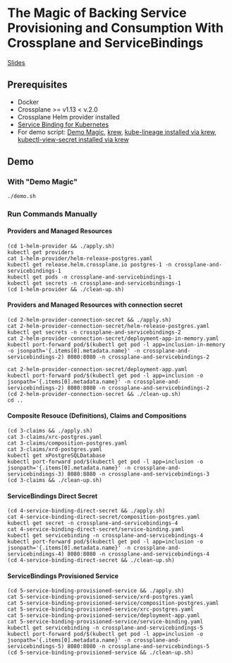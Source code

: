 # The Magic of Backing Service Provisioning and Consumption With Crossplane and ServiceBindings

[Slides](slides.pdf)

## Prerequisites
- Docker
- Crossplane >= v1.13 < v.2.0
- Crossplane Helm provider installed
- [Service Binding for Kubernetes](https://github.com/servicebinding/runtime)
- For demo script: [Demo Magic](https://github.com/paxtonhare/demo-magic), [krew](https://krew.sigs.k8s.io), [kube-lineage installed via krew](https://github.com/tohjustin/kube-lineage), [kubectl-view-secret
installed via krew](https://github.com/tohjustin/kube-lineage)

## Demo

### With "Demo Magic"
```
./demo.sh
```

### Run Commands Manually

#### Providers and Managed Resources
```
(cd 1-helm-provider && ./apply.sh)
kubectl get providers
cat 1-helm-provider/helm-release-postgres.yaml
kubectl get release.helm.crossplane.io postgres-1 -n crossplane-and-servicebindings-1
kubectl get pods -n crossplane-and-servicebindings-1
kubectl get secrets -n crossplane-and-servicebindings-1
(cd 1-helm-provider && ./clean-up.sh)
```

#### Providers and Managed Resources with connection secret
```
(cd 2-helm-provider-connection-secret && ./apply.sh)
cat 2-helm-provider-connection-secret/helm-release-postgres.yaml
kubectl get secrets -n crossplane-and-servicebindings-2
cat 2-helm-provider-connection-secret/deployment-app-in-memory.yaml
kubectl port-forward pod/$(kubectl get pod -l app=inclusion-in-memory -o jsonpath='{.items[0].metadata.name}' -n crossplane-and-servicebindings-2) 8080:8080 -n crossplane-and-servicebindings-2

cat 2-helm-provider-connection-secret/deployment-app.yaml
kubectl port-forward pod/$(kubectl get pod -l app=inclusion -o jsonpath='{.items[0].metadata.name}' -n crossplane-and-servicebindings-2) 8080:8080 -n crossplane-and-servicebindings-2
(cd 2-helm-provider-connection-secret && ./clean-up.sh)
cd ..
```

#### Composite Resouce (Definitions), Claims and Compositions
```
(cd 3-claims && ./apply.sh)
cat 3-claims/xrc-postgres.yaml 
cat 3-claims/composition-postgres.yaml
cat 3-claims/xrd-postgres.yaml
kubectl get xPostgreSQLDatabase
kubectl port-forward pod/$(kubectl get pod -l app=inclusion -o jsonpath='{.items[0].metadata.name}' -n crossplane-and-servicebindings-3) 8080:8080 -n crossplane-and-servicebindings-3
(cd 3-claims && ./clean-up.sh)
```

#### ServiceBindings Direct Secret
```
(cd 4-service-binding-direct-secret && ./apply.sh)
cat 4-service-binding-direct-secret/composition-postgres.yaml
kubectl get secret -n crossplane-and-servicebindings-4
cat 4-service-binding-direct-secret/service-binding.yaml
kubectl get servicebinding -n crossplane-and-servicebindings-4
kubectl port-forward pod/$(kubectl get pod -l app=inclusion -o jsonpath='{.items[0].metadata.name}' -n crossplane-and-servicebindings-4) 8080:8080 -n crossplane-and-servicebindings-4
(cd 4-service-binding-direct-secret && ./clean-up.sh)
```

#### ServiceBindings Provisioned Service
```
(cd 5-service-binding-provisioned-service && ./apply.sh)
cat 5-service-binding-provisioned-service/xrd-postgres.yaml
cat 5-service-binding-provisioned-service/composition-postgres.yaml
cat 5-service-binding-provisioned-service/xrc-postgres.yaml
cat 5-service-binding-provisioned-service/deployment-app.yaml
cat 5-service-binding-provisioned-service/service-binding.yaml
kubectl get servicebinding -n crossplane-and-servicebindings-5
kubectl port-forward pod/$(kubectl get pod -l app=inclusion -o jsonpath='{.items[0].metadata.name}' -n crossplane-and-servicebindings-5) 8080:8080 -n crossplane-and-servicebindings-5
(cd 5-service-binding-provisioned-service && ./clean-up.sh)
```

